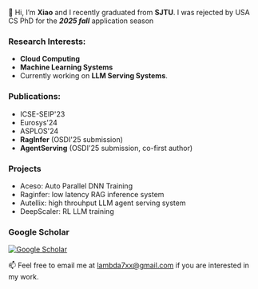 👋 Hi, I’m **Xiao** and I recently graduated from **SJTU**. I was rejected by USA CS PhD for the ***2025 fall*** application season

### Research Interests:
- **Cloud Computing**
- **Machine Learning Systems**
- Currently working on **LLM Serving Systems**.

### Publications:
- ICSE-SEIP'23
- Eurosys'24
- ASPLOS'24
- **RagInfer** (OSDI'25 submission)
- **AgentServing** (OSDI'25 submission, co-first author)


### Projects
- Aceso: Auto Parallel DNN Training 
- Raginfer: low latency RAG inference system
- Autellix: high throuhput LLM agent serving system
- DeepScaler: RL LLM training 



### Google Scholar
[![Google Scholar](https://scholar.google.com/favicon.ico)](https://scholar.google.com/citations?user=G4YpJt4AAAAJ&hl=en)

📫 Feel free to email me at [lambda7xx@gmail.com](mailto:lambda7xx@gmail.com) if you are interested in my work.


<!---
lambda7xx/lambda7xx is a ✨ special ✨ repository because its `README.md` (this file) appears on your GitHub profile.
You can click the Preview link to take a look at your changes.
--->
